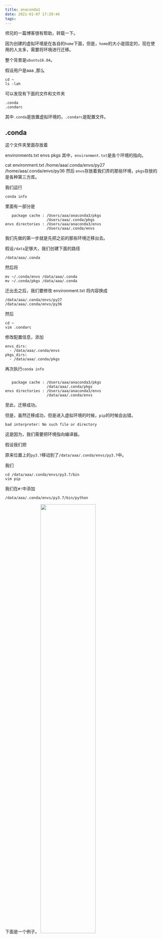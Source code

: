 ```yaml
---
title: anaconda1
date: 2021-01-07 17:29:44
tags:
---
```


师兄的一篇博客很有帮助，转载一下。

<!-- more -->

因为创建的虚拟环境是在各自的`home`下面，但是，`home`的大小是固定的，现在使用的人太多，需要将环境进行迁移。

整个背景是`ubuntu16.04`。

假设用户是aaa ,那么
```
cd ~
ls -lah
```
可以发现有下面的文件和文件夹
```
.conda
.condarc
```
其中`.conda`是放置虚拟环境的，`.condarc`是配置文件。

## .conda
这个文件夹里面存放着

environments.txt
envs
pkgs
其中，`environment.txt`是各个环境的指向。

cat environment.txt
    /home/aaa/.conda/envs/py27
    /home/aaa/.conda/envs/py36
然后 `envs`存放着我们弄的那些环境，`pkgs`存放的是各种第三方库。

我们运行
```
conda info
```
里面有一部分是
```
   package cache : /Users/aaa/anaconda3/pkgs
                   /Users/aaa/.conda/pkgs
envs directories : /Users/aaa/anaconda3/envs
                   /Users/aaa/.conda/envs
```
我们先做的第一步就是先把之前的那些环境迁移出去。

假设`/data`足够大，我们创建下面的路径
```
/data/aaa/.conda
```
然后将
```
mv ~/.conda/envs /data/aaa/.conda
mv ~/.conda/pkgs /data/aaa/.conda
```
迁出去之后，我们要修改 environment.txt 将内容换成
```
/data/aaa/.conda/envs/py27
/data/aaa/.conda/envs/py36
```
然后
```
cd ~
vim .condarc
```
修改配置信息，添加
```
envs_dirs:
  - /data/aaa/.conda/envs
pkgs_dirs:
  - /data/aaa/.conda/pkgs
```
再次执行`conda info`
```

   package cache : /Users/aaa/anaconda3/pkgs
                   /data/aaa/.conda/pkgs
envs directories : /Users/aaa/anaconda3/envs
                   /data/aaa/.conda/envs
```
至此，迁移成功。

但是，虽然迁移成功，但是进入虚拟环境的时候，`pip`的时候会出错。
```
bad interpreter: No such file or directory
```
这是因为，我们需要把环境指向编译器。

假设我们把

原来位置上的`py3.7`移动到了`/data/aaa/.conda/envs/py3.7`中。

我们
```
cd /data/aaa/.conda/envs/py3.7/bin
vim pip
```
我们在`#!`中添加
```
/data/aaa/.conda/envs/py3.7/bin/python
```
下面是一个例子。
<img src="/images/anaconda1/img0.png" width="60%">

——————————————————————————————————————————————————

转载自[anaconda | 迁移虚拟环境](https://benpaodewoniu.github.io/2020/05/29/anaconda1/)
